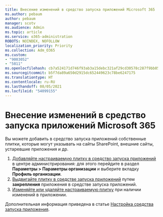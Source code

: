 ```yaml
---
title: Внесение изменений в средство запуска приложений Microsoft 365
ms.author: pebaum
author: pebaum
manager: scotv
ms.audience: Admin
ms.topic: article
ms.service: o365-administration
ROBOTS: NOINDEX, NOFOLLOW
localization_priority: Priority
ms.collection: Adm_O365
ms.custom:
- "9003052"
- "5811"
ms.openlocfilehash: cb7a524171d746f93ab3a15debc321af29cd30578c287f9bb05810491e604517
ms.sourcegitcommit: b5f7da89a650d2915dc652449623c78be6247175
ms.translationtype: HT
ms.contentlocale: ru-RU
ms.lasthandoff: 08/05/2021
ms.locfileid: "54099155"
---
```

# <a name="make-changes-to-the-microsoft-365-app-launcher"></a>Внесение изменений в средство запуска приложений Microsoft 365

Вы можете добавить в средство запуска приложений собственные плитки, которые могут указывать на сайты SharePoint, внешние сайты, устаревшие приложения и др.

1. [Добавляйте настраиваемую плитку в средство запуска приложений](https://docs.microsoft.com/microsoft-365/admin/manage/customize-the-app-launcher) в центре администрирования: для этого перейдите в раздел **Параметры > Параметры организации** и выберите вкладку **Профиль организации**.
2. [Выдвигайте плитку в средстве запуска приложений](https://docs.microsoft.com/microsoft-365/admin/manage/customize-the-app-launcher#promote-the-tile-to-app-launcher) путем **закрепления** приложения в средстве запуска приложений.
3. [Изменяйте или удаляйте настраиваемую плитку](https://docs.microsoft.com/microsoft-365/admin/manage/customize-the-app-launcher#edit-or-delete-a-custom-tile) при наличии изменений в приложении.

Дополнительная информация приведена в статье [Настройка средства запуска приложения](https://docs.microsoft.com/microsoft-365/admin/manage/customize-the-app-launcher).
